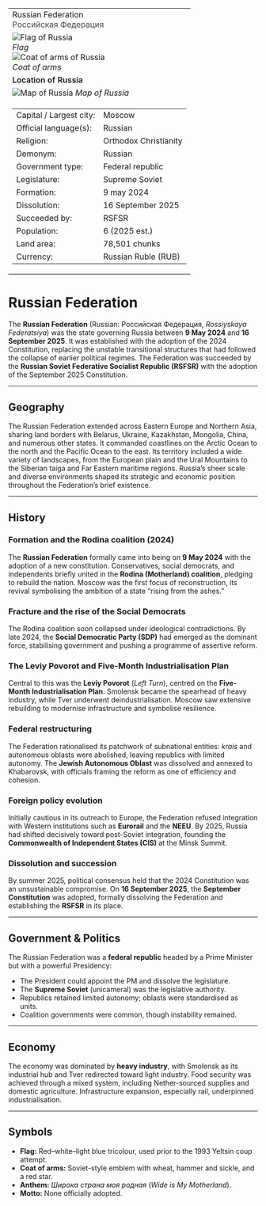 <div class="infobox-right">
  <table class="infobox">
    <tr><td class="title">Russian Federation<br/><span style="font-weight:400; opacity:.8;">Российская Федерация</span></td></tr>


<tr><td class="section center">


  <div class="img-row">
    <div class="img-col">
      <img class="flag" src="../../_assets/images/countries/russia/flag.png" alt="Flag of Russia" />
      <div class="caption"><em>Flag</em></div>
    </div>
    <div class="img-col">
      <img class="coa" src="../../_assets/images/countries/russia/coa.png" alt="Coat of arms of Russia" />
      <div class="caption"><em>Coat of arms</em></div>
    </div>
  </div>
</td></tr>


<!-- Map -->
<tr><td class="section center">
  <div class="caption" style="font-weight:600; margin-bottom:.4rem;">Location of Russia</div>
  <img class="map" src="../../_assets/images/countries/russia/map.png" alt="Map of Russia" />
  <span class="caption"><em>Map of Russia</em></span>
</td></tr>

<!-- Key–value rows (unchanged) -->
<tr><td class="section">
  <table class="kv">
    <tr><td class="k">Capital / Largest city:</td><td class="v">Moscow</td></tr>
    <tr><td class="k">Official language(s):</td><td class="v">Russian</td></tr>
    <tr><td class="k">Religion:</td><td class="v">Orthodox Christianity</td></tr>
    <tr><td class="k">Demonym:</td><td class="v">Russian</td></tr>
    <tr><td class="k">Government type:</td><td class="v">Federal republic</td></tr>
    <tr><td class="k">Legislature:</td><td class="v">Supreme Soviet</td></tr>
    <tr><td class="k">Formation:</td><td class="v">9 may 2024</td></tr>
    <tr><td class="k">Dissolution:</td><td class="v">16 September 2025</td></tr>
    <tr><td class="k">Succeeded by:</td><td class="v">RSFSR</td></tr>
    <tr><td class="k">Population:</td><td class="v">6 (2025 est.)</td></tr>
    <tr><td class="k">Land area:</td><td class="v">78,501 chunks</td></tr>
    <tr><td class="k">Currency:</td><td class="v">Russian Ruble (RUB)</td></tr>
  </table>
</td></tr>


  </table>
</div>

# Russian Federation

The **Russian Federation** (Russian: Российская Федерация, *Rossiyskaya Federatsiya*) was the state governing Russia between **9 May 2024** and **16 September 2025**. It was established with the adoption of the 2024 Constitution, replacing the unstable transitional structures that had followed the collapse of earlier political regimes. The Federation was succeeded by the **Russian Soviet Federative Socialist Republic (RSFSR)** with the adoption of the September 2025 Constitution.

---

## Geography

The Russian Federation extended across Eastern Europe and Northern Asia, sharing land borders with Belarus, Ukraine, Kazakhstan, Mongolia, China, and numerous other states. It commanded coastlines on the Arctic Ocean to the north and the Pacific Ocean to the east.
Its territory included a wide variety of landscapes, from the European plain and the Ural Mountains to the Siberian taiga and Far Eastern maritime regions. Russia’s sheer scale and diverse environments shaped its strategic and economic position throughout the Federation’s brief existence.

---

## History

### Formation and the Rodina coalition (2024)

The **Russian Federation** formally came into being on **9 May 2024** with the adoption of a new constitution. Conservatives, social democrats, and independents briefly united in the **Rodina (Motherland) coalition**, pledging to rebuild the nation. Moscow was the first focus of reconstruction, its revival symbolising the ambition of a state “rising from the ashes.”

### Fracture and the rise of the Social Democrats

The Rodina coalition soon collapsed under ideological contradictions. By late 2024, the **Social Democratic Party (SDP)** had emerged as the dominant force, stabilising government and pushing a programme of assertive reform.

### The Leviy Povorot and Five-Month Industrialisation Plan

Central to this was the **Leviy Povorot** (*Left Turn*), centred on the **Five-Month Industrialisation Plan**. Smolensk became the spearhead of heavy industry, while Tver underwent deindustrialisation. Moscow saw extensive rebuilding to modernise infrastructure and symbolise resilience.

### Federal restructuring

The Federation rationalised its patchwork of subnational entities: *krais* and autonomous oblasts were abolished, leaving republics with limited autonomy. The **Jewish Autonomous Oblast** was dissolved and annexed to Khabarovsk, with officials framing the reform as one of efficiency and cohesion.

### Foreign policy evolution

Initially cautious in its outreach to Europe, the Federation refused integration with Western institutions such as **Eurorail** and the **NEEU**. By 2025, Russia had shifted decisively toward post-Soviet integration, founding the **Commonwealth of Independent States (CIS)** at the Minsk Summit.

### Dissolution and succession

By summer 2025, political consensus held that the 2024 Constitution was an unsustainable compromise. On **16 September 2025**, the **September Constitution** was adopted, formally dissolving the Federation and establishing the **RSFSR** in its place.

---

## Government & Politics

The Russian Federation was a **federal republic** headed by a Prime Minister but with a powerful Presidency:

* The President could appoint the PM and dissolve the legislature.
* The **Supreme Soviet** (unicameral) was the legislative authority.
* Republics retained limited autonomy; oblasts were standardised as units.
* Coalition governments were common, though instability remained.

---

## Economy

The economy was dominated by **heavy industry**, with Smolensk as its industrial hub and Tver redirected toward light industry.
Food security was achieved through a mixed system, including Nether-sourced supplies and domestic agriculture. Infrastructure expansion, especially rail, underpinned industrialisation.

---

## Symbols

* **Flag:** Red–white–light blue tricolour, used prior to the 1993 Yeltsin coup attempt.
* **Coat of arms:** Soviet-style emblem with wheat, hammer and sickle, and a red star.
* **Anthem:** *Широка страна моя родная* (*Wide is My Motherland*).
* **Motto:** None officially adopted.
